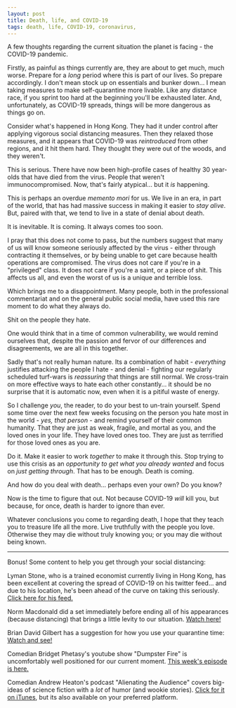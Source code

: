```yaml
---
layout: post
title: Death, life, and COVID-19
tags: death, life, COVID-19, coronavirus, 
---
```


A few thoughts regarding the current situation the planet is facing - the COVID-19 pandemic.

Firstly, as painful as things currently are, they are about to get much, much worse. Prepare for a *long* period where this is part of our lives. So prepare accordingly. I don't mean stock up on essentials and bunker down... I mean taking measures to make self-quarantine more livable. Like any distance race, if you sprint too hard at the beginning you'll be exhausted later. And, unfortunately, as COVID-19 spreads, things will be more dangerous as things go on.

Consider what's happened in Hong Kong. They had it under control after applying vigorous social distancing measures. Then they relaxed those measures, and it appears that COVID-19 was *reintroduced* from other regions, and it hit them hard. They thought they were out of the woods, and they weren't.

This is serious. There have now been high-profile cases of healthy 30 year-olds that have died from the virus. People that weren't immunocompromised. Now, that's fairly atypical... but it *is* happening.

This is perhaps an overdue *memento mori* for us. We live in an era, in part of the world, that has had massive success in making it easier to *stay alive*. But, paired with that, we tend to live in a state of denial about death.

It is inevitable. It is coming. It always comes too soon.

I pray that this does not come to pass, but the numbers suggest that many of us will know someone seriously affected by the virus - either through contracting it themselves, or by being unable to get care because health operations are compromised. The virus does not care if you're in a "privileged" class. It does not care if you're a saint, or a piece of shit. This affects us all, and even the worst of us is a unique and terrible loss.

Which brings me to a disappointment. Many people, both in the professional commentariat and on the general public social media, have used this rare moment to do what they always do.

Shit on the people they hate.

One would think that in a time of common vulnerability, we would remind ourselves that, despite the passion and fervor of our differences and disagreements, we are all in this together.

Sadly that's not really human nature. Its a combination of habit - *everything* justifies attacking the people I hate - and denial - fighting our regularly scheduled turf-wars is *reassuring* that things are still normal. We cross-train on more effective ways to hate each other constantly... it should be no surprise that it is automatic now, even when it is a pitiful waste of energy.

So I challenge *you*, the reader, to do your best to un-train yourself. Spend some time over the next few weeks focusing on the person you hate most in the world - *yes, that person* - and remind yourself of their common humanity. That they are just as weak, fragile, and mortal as you, and the loved ones in your life. They have loved ones too. They are just as terrified for those loved ones as you are.

Do it. Make it easier to work *together* to make it through this. Stop trying to use this crisis as an *opportunity to get what you already wanted* and focus on *just getting through*. That has to be enough. Death is coming.

And how do you deal with death... perhaps even your own? Do you know?

Now is the time to figure that out. Not because COVID-19 *will* kill you, but because, for once, death is harder to ignore than ever.

Whatever conclusions you come to regarding death, I hope that they teach you to treasure life all the more. Live truthfully with the people you love. Otherwise they may die without truly knowing you; or you may die without being known.

---

Bonus! Some content to help you get through your social distancing:

Lyman Stone, who is a trained economist currently living in Hong Kong, has been excellent at covering the spread of COVID-19 on his twitter feed... and due to his location, he's been ahead of the curve on taking this seriously. [Click here for his feed.](https://twitter.com/lymanstoneky)

Norm Macdonald did a set immediately before ending all of his appearances (because distancing) that brings a little levity to our situation. [Watch here!](https://youtu.be/hoYUX3gqZs4)

Brian David Gilbert has a suggestion for how you use your quarantine time: [Watch and see!](https://youtu.be/J3eotWyZv5c)

Comedian Bridget Phetasy's youtube show "Dumpster Fire" is uncomfortably well positioned for our current moment. [This week's episode is here.](https://youtu.be/d4eXvKD7nCc)

Comedian Andrew Heaton's podcast "Alienating the Audience" covers big-ideas of science fiction with a *lot* of humor (and wookie stories). [Click for it on iTunes](https://podcasts.apple.com/us/podcast/alienating-the-audience/id1488171922), but its also available on your preferred platform.